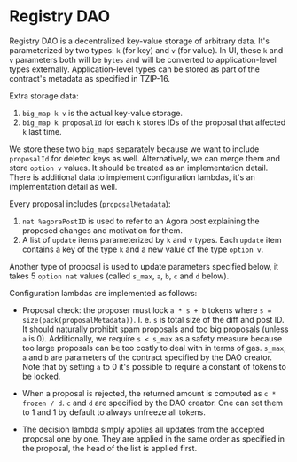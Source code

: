 <!--
SPDX-FileCopyrightText: TQ Tezos

SPDX-License-Identifier: LicenseRef-MIT-TQ
-->

# Registry DAO

Registry DAO is a decentralized key-value storage of arbitrary data.
It's parameterized by two types: `k` (for key) and `v` (for value).
In UI, these `k` and `v` parameters both will be `bytes` and will be converted to application-level types externally.
Application-level types can be stored as part of the contract's metadata as specified in TZIP-16.

Extra storage data:
1. `big_map k v` is the actual key-value storage.
2. `big_map k proposalId` for each `k` stores IDs of the proposal that affected `k` last time.

We store these two `big_map`s separately because we want to include `proposalId` for deleted keys as well.
Alternatively, we can merge them and store `option v` values.
It should be treated as an implementation detail.
There is additional data to implement configuration lambdas, it's an implementation detail as well.

Every proposal includes (`proposalMetadata`):
1. `nat %agoraPostID` is used to refer to an Agora post explaining the proposed changes and motivation for them.
2. A list of `update` items parameterized by `k` and `v` types. Each `update` item contains a key of the type `k` and a new value of the type `option v`.

Another type of proposal is used to update parameters specified below,
it takes 5 `option nat` values (called `s_max`, `a`, `b`, `c` and `d` below).

Configuration lambdas are implemented as follows:

* Proposal check: the proposer must lock `a * s + b` tokens where `s = size(pack(proposalMetadata))`.
I. e. `s` is total size of the diff and post ID.
It should naturally prohibit spam proposals and too big proposals (unless `a` is 0).
Additionally, we require `s < s_max` as a safety measure because too large proposals can be too costly to deal with in terms of gas.
`s_max`, `a` and `b` are parameters of the contract specified by the DAO creator.
Note that by setting `a` to 0 it's possible to require a constant of tokens to be locked.

* When a proposal is rejected, the returned amount is computed as `c * frozen / d`.
`c` and `d` are specified by the DAO creator.
One can set them to 1 and 1 by default to always unfreeze all tokens.

* The decision lambda simply applies all updates from the accepted proposal one by one.
They are applied in the same order as specified in the proposal, the head of the list is applied first.
